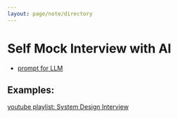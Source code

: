 ```yaml
---
layout: page/note/directory
---
```


# Self Mock Interview with AI

* [prompt for LLM](./Prompt/)

## Examples:

[youtube playlist: System Design Interview](https://www.youtube.com/playlist?list=PLE0bEqGgHPOFezl6KUCF08kAsjHbjJJXU)

